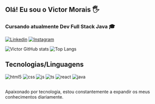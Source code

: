 ## Olá! Eu sou o Victor Morais 🖐️

### Cursando atualmente Dev Full Stack Java 🎓

[![Linkedin](https://img.shields.io/badge/LinkedIn-0077B5?style=for-the-badge&logo=linkedin&logoColor=white)](https://www.linkedin.com/in/victor-morais-1352061a2/)
[![Instagram](https://img.shields.io/badge/Instagram-E4405F?style=for-the-badge&logo=instagram&logoColor=white)](https://www.instagram.com/_victormorais_/)

![Victor GitHub stats](https://github-readme-stats.vercel.app/api?username=VictorMoraisBH&show_icons=true&theme=radical)
![Top Langs](https://github-readme-stats.vercel.app/api/top-langs/?username=VictorMoraisBH&layout=donut)

## Tecnologias/Linguagens 

<div style="display: inline_block">

  <img align="center" alt="html5" src="https://img.shields.io/badge/HTML5-E34F26?style=for-the-badge&logo=html5&logoColor=white" />
  <img align="center" alt="css" src="https://img.shields.io/badge/CSS3-1572B6?style=for-the-badge&logo=css3&logoColor=white" />
  <img align="center" alt="js" src="https://img.shields.io/badge/JavaScript-F7DF1E?style=for-the-badge&logo=javascript&logoColor=black" />
  <img align="center" alt="ts" src="https://img.shields.io/badge/TypeScript-007ACC?style=for-the-badge&logo=typescript&logoColor=white" />
  <img align="center" alt="react" src="https://img.shields.io/badge/React-20232A?style=for-the-badge&logo=react&logoColor=61DAFB" />
  <img align="center" alt="java" src="https://img.shields.io/badge/Java-ED8B00?style=for-the-badge&logo=openjdk&logoColor=white" />
</div><br/>

Apaixonado por tecnologia, estou constantemente a expandir os meus conhecimentos diariamente.
